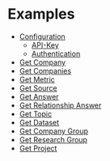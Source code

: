 Examples
====================

- [Configuration](Configuration.md#configuration)
    - [API-Key](Configuration.md#api-key)
    - [Authentication](Configuration.md#authentication)
- [Get Company](Get%20Company.md#get-company)
- [Get Companies](Get%20Companies.md#get-companies)
- [Get Metric](Get%20Metric.md#get-metric)
- [Get Source](Get%20Source.md#get-source)
- [Get Answer](Get%20Answer.md#get-answer)
- [Get Relationship Answer](Get%20Relationship%20Answer.md#get-relationship-answer)
- [Get Topic](Get%20Topic.md#get-topic)
- [Get Dataset](Get%20Dataset.md#get-dataset)
- [Get Company Group](Get%20Company%20Group.md#get-company-group)
- [Get Research Group](Get%20Research%20Group.md#get-research-group)
- [Get Project](Get%20Project.md#get-project)